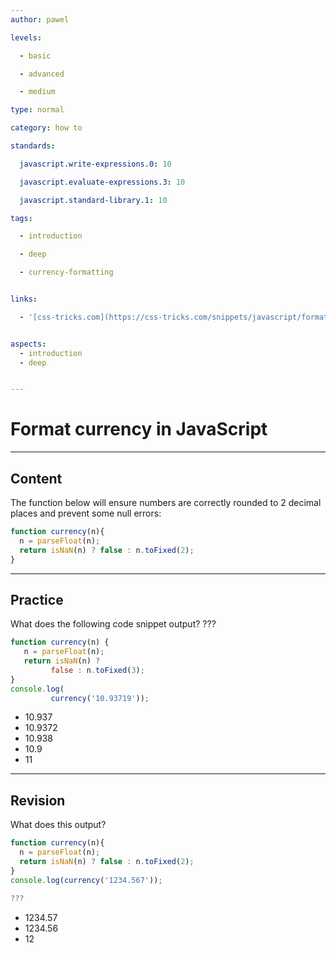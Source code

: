 ```yaml
---
author: pawel

levels:

  - basic

  - advanced

  - medium

type: normal

category: how to

standards:

  javascript.write-expressions.0: 10

  javascript.evaluate-expressions.3: 10

  javascript.standard-library.1: 10

tags:

  - introduction

  - deep

  - currency-formatting


links:

  - '[css-tricks.com](https://css-tricks.com/snippets/javascript/format-currency/){website}'


aspects:
  - introduction
  - deep


---
```


# Format currency in JavaScript

---
## Content

The function below will ensure numbers are correctly rounded to 2 decimal places and prevent some null errors: 

```javascript
function currency(n){
  n = parseFloat(n);
  return isNaN(n) ? false : n.toFixed(2);
}
```

---
## Practice

What does the following code snippet output? ???

```javascript
function currency(n) {
   n = parseFloat(n);
   return isNaN(n) ? 
         false : n.toFixed(3);
}
console.log(
         currency('10.93719'));
```


* 10.937
* 10.9372
* 10.938
* 10.9
* 11

---
## Revision

What does this output?
```javascript
function currency(n){
  n = parseFloat(n);
  return isNaN(n) ? false : n.toFixed(2);
}
console.log(currency('1234.567'));

???
```

* 1234.57
* 1234.56
* 12

 
